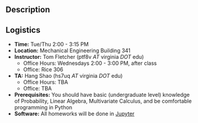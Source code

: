 ## Description


## Logistics

* **Time:** Tue/Thu 2:00 - 3:15 PM
* **Location:** Mechanical Engineering Building 341
* **Instructor:** Tom Fletcher (ptf8v *AT* virginia *DOT* edu)
  - Office Hours: Wednesdays 2:00 - 3:00 PM, after class
  - Office: Rice 306
* **TA:** Hang Shao (hs7uq *AT* virginia *DOT* edu)
  - Office Hours: TBA
  - Office: TBA
* **Prerequisites:** You should have basic (undergraduate level) knowledge of Probability, Linear Algebra, Multivariate Calculus, and be comfortable programming in Python
* **Software:** All homeworks will be done in [Jupyter](https://jupyter.org)

